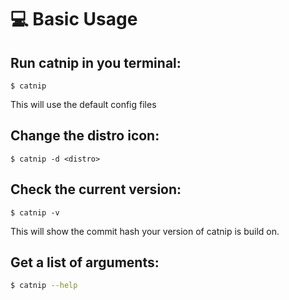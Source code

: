 # 💻 Basic Usage


## Run catnip in you terminal:
```shell
$ catnip
```
This will use the default config files

## Change the distro icon:
```shell
$ catnip -d <distro>
```

## Check the current version:
```shell
$ catnip -v
```
This will show the commit hash your version of catnip is build on.

## Get a list of arguments:
```bash
$ catnip --help
```